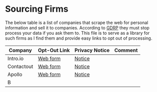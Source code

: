 # Sourcing Firms

The below table is a list of companies that scrape the web for personal information and sell it to companies.
According to [GDRP](https://en.wikipedia.org/wiki/General_Data_Protection_Regulation) they must stop process your
data if you ask them to. This file is to serve as a library for such firms as I find them and provide easy
links to opt out of processing.

| Company    | Opt-Out Link | Privacy Notice |Comment     |
|------------|--------------|----------------|-----|
| Intro.io   | [Web form](https://app.intro.io/opt-out) | [Notice](https://app.intro.io/notices/21a32968-746e-46e3-b9e2-7af21eb5dda0)     |     |
| Contactout |[Web form](https://contactout.com/optout)             |[Notice](https://contactout.com/privacy_policy)                |     |
| Apollo     |[Web form](https://www.apollo.io/privacy-policy/remove)             |[Notice](https://www.apollo.io/privacy-policy)                |     |
| B          |              |                |     |
